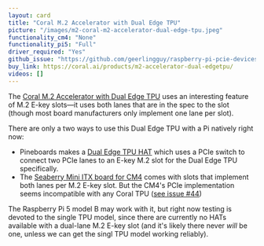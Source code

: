 ```yaml
---
layout: card
title: "Coral M.2 Accelerator with Dual Edge TPU"
picture: "/images/m2-coral-m2-accelerator-dual-edge-tpu.jpeg"
functionality_cm4: "None"
functionality_pi5: "Full"
driver_required: "Yes"
github_issue: "https://github.com/geerlingguy/raspberry-pi-pcie-devices/issues/318"
buy_link: https://coral.ai/products/m2-accelerator-dual-edgetpu/
videos: []
---
```

The [Coral M.2 Accelerator with Dual Edge TPU](https://coral.ai/products/m2-accelerator-dual-edgetpu/) uses an interesting feature of M.2 E-key slots—it uses both lanes that are in the spec to the slot (though most board manufacturers only implement one lane per slot).

There are only a two ways to use this Dual Edge TPU with a Pi natively right now:

  - Pineboards makes a [Dual Edge TPU HAT](https://pineboards.io/products/hat-ai-dual-edge-coral-tpu-bundle-for-raspberry-pi-5) which uses a PCIe switch to connect two PCIe lanes to an E-key M.2 slot for the Dual Edge TPU specifically.
  - The [Seaberry Mini ITX board for CM4](https://pipci.jeffgeerling.com/boards_cm/seaberry.html) comes with slots that implement both lanes per M.2 E-key slot. But the CM4's PCIe implementation seems incompatible with any Coral TPU ([see issue #44](https://github.com/geerlingguy/raspberry-pi-pcie-devices/issues/44))

The Raspberry Pi 5 model B may work with it, but right now testing is devoted to the single TPU model, since there are currently no HATs available with a dual-lane M.2 E-key slot (and it's likely there never _will_ be one, unless we can get the singl TPU model working reliably).
